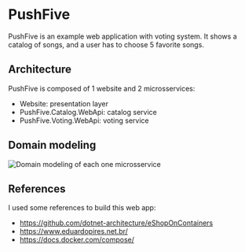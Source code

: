 # PushFive

PushFive is an example web application with voting system. It shows a catalog of songs, and a user has to choose 5 favorite songs.

## Architecture

PushFive is composed of 1 website and 2 microsservices:

- Website: presentation layer
- PushFive.Catalog.WebApi: catalog service
- PushFive.Voting.WebApi: voting service

## Domain modeling

![Domain modeling of each one microsservice](https://imagizer.imageshack.com/img921/662/ylagTi.png)

## References
I used some references to build this web app:

- https://github.com/dotnet-architecture/eShopOnContainers
- https://www.eduardopires.net.br/
- https://docs.docker.com/compose/
